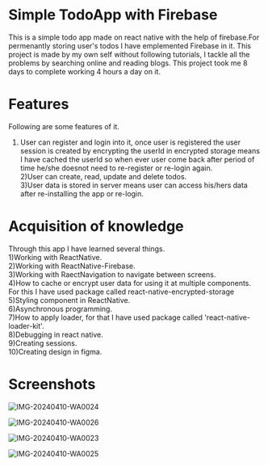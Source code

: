 # Simple TodoApp with Firebase
This is a simple todo app made on react native with the help of firebase.For permenantly storing user's todos I have emplemented Firebase in it.
This project is made by my own self without following tutorials, I tackle all the problems by searching online and reading blogs. This project took me 8 days to complete working 4 hours a day on it. 
# Features
Following are some features of it.  
1) User can register and login into it, once user is registered the user session is created by encrypting the userId in encrypted storage means I have cached the userId so when ever user come back after period of time he/she doesnot need to re-register or re-login again.  
2)User can create, read, update and delete todos.  
3)User data is stored in server means user can access his/hers data after re-installing the app or re-login.  
# Acquisition of knowledge
Through this app I have learned several things.  
1)Working with ReactNative.  
2)Working with ReactNative-Firebase.  
3)Working with RaectNavigation to navigate between screens.  
4)How to cache or encrypt user data for using it at multiple components.  
For this I have used package called react-native-encrypted-storage
5)Styling component in ReactNative.  
6)Asynchronous programming.  
7)How to apply loader, for that I have used package called 'react-native-loader-kit'.  
8)Debugging in react native.  
9)Creating sessions.  
10)Creating design in figma.   
# Screenshots
![IMG-20240410-WA0024](https://github.com/Umair-Web/ReactNative-TodoApp-Firebase/assets/125777604/38d43c0f-8aa0-400b-9137-9e97f0248d84)

![IMG-20240410-WA0026](https://github.com/Umair-Web/ReactNative-TodoApp-Firebase/assets/125777604/3f46138d-9fba-4db2-a57a-231c5b851f84)

![IMG-20240410-WA0023](https://github.com/Umair-Web/ReactNative-TodoApp-Firebase/assets/125777604/7e0338ee-fac6-4096-b6d5-b24d57aebfd5)

![IMG-20240410-WA0025](https://github.com/Umair-Web/ReactNative-TodoApp-Firebase/assets/125777604/7e09d72f-712d-495d-bd57-6d3c7b07aaa3)
